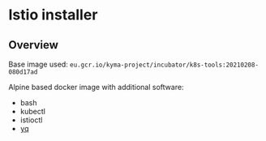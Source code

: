 # Istio installer

## Overview
Base image used: `eu.gcr.io/kyma-project/incubator/k8s-tools:20210208-080d17ad`

Alpine based docker image with additional software:
- bash
- kubectl
- istioctl
- [yq](https://github.com/mikefarah/yq)
